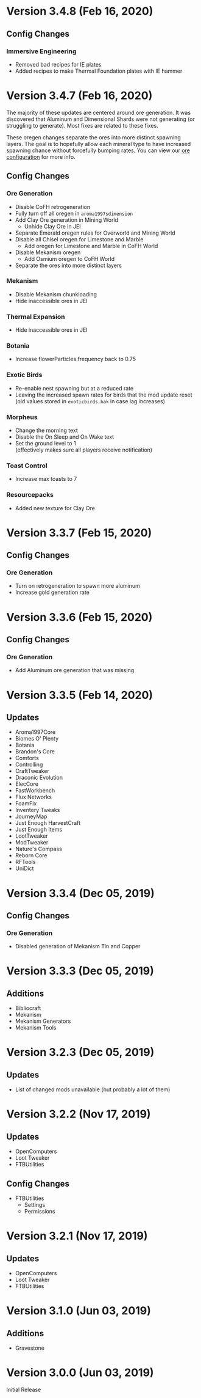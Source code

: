 # Version 3.4.8 (Feb 16, 2020)

## Config Changes

### Immersive Engineering

* Removed bad recipes for IE plates
* Added recipes to make Thermal Foundation plates with IE hammer

# Version 3.4.7 (Feb 16, 2020)

The majority of these updates are centered around ore generation. It was discovered that Aluminum and Dimensional Shards were not generating (or struggling to generate). Most fixes are related to these fixes.

These oregen changes separate the ores into more distinct spawning layers. The goal is to hopefully allow each mineral type to have increased spawning chance without forcefully bumping rates. You can view our [ore configuration](https://docs.google.com/spreadsheets/d/1s2UInXcfo180PBI2JcHAOAfNMPe-dR5VdotWcSLWJN0/edit?usp=sharing) for more info.

## Config Changes

### Ore Generation 

* Disable CoFH retrogeneration
* Fully turn off all oregen in `aroma1997sdimension`
* Add Clay Ore generation in Mining World
  * Unhide Clay Ore in JEI
* Separate Emerald oregen rules for Overworld and Mining World
* Disable all Chisel oregen for Limestone and Marble
  * Add oregen for Limestone and Marble in CoFH World
* Disable Mekanism oregen
  * Add Osmium oregen to CoFH World
* Separate the ores into more distinct layers

### Mekanism

* Disable Mekanism chunkloading
* Hide inaccessible ores in JEI

### Thermal Expansion

* Hide inaccessible ores in JEI

### Botania

* Increase flowerParticles.frequency back to 0.75

### Exotic Birds

* Re-enable nest spawning but at a reduced rate
* Leaving the increased spawn rates for birds that the mod update reset \
  (old values stored in `exoticbirds.bak` in case lag increases)

### Morpheus

* Change the morning text
* Disable the On Sleep and On Wake text
* Set the ground level to 1 \
  (effectively makes sure all players receive notification)

### Toast Control

* Increase max toasts to 7

### Resourcepacks

* Added new texture for Clay Ore

# Version 3.3.7 (Feb 15, 2020)

## Config Changes

### Ore Generation

* Turn on retrogeneration to spawn more aluminum
* Increase gold generation rate

# Version 3.3.6 (Feb 15, 2020)

## Config Changes

### Ore Generation

* Add Aluminum ore generation that was missing

# Version 3.3.5 (Feb 14, 2020)

## Updates

* Aroma1997Core
* Biomes O' Plenty
* Botania
* Brandon's Core
* Comforts
* Controlling
* CraftTweaker
* Draconic Evolution
* ElecCore
* FastWorkbench
* Flux Networks
* FoamFix
* Inventory Tweaks
* JourneyMap
* Just Enough HarvestCraft
* Just Enough Items
* LootTweaker
* ModTweaker
* Nature's Compass
* Reborn Core
* RFTools
* UniDict

# Version 3.3.4 (Dec 05, 2019)

## Config Changes

### Ore Generation

* Disabled generation of Mekanism Tin and Copper

# Version 3.3.3 (Dec 05, 2019)

## Additions

* Bibliocraft
* Mekanism
* Mekanism Generators
* Mekanism Tools

# Version 3.2.3 (Dec 05, 2019)

## Updates

* List of changed mods unavailable (but probably a lot of them)

# Version 3.2.2 (Nov 17, 2019)

## Updates

* OpenComputers
* Loot Tweaker
* FTBUtilities

## Config Changes

* FTBUtilities 
    * Settings
    * Permissions

# Version 3.2.1 (Nov 17, 2019)

## Updates

* OpenComputers
* Loot Tweaker
* FTBUtilities 

# Version 3.1.0 (Jun 03, 2019)

## Additions 

* Gravestone

# Version 3.0.0 (Jun 03, 2019)

Initial Release